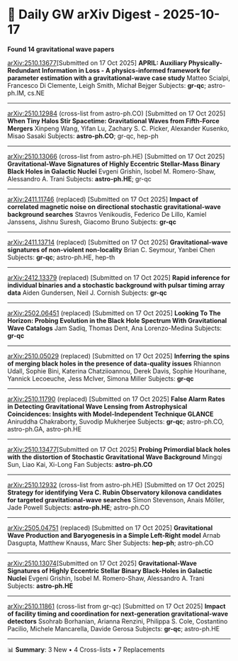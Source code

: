 # 📡 Daily GW arXiv Digest - 2025-10-17
**Found 14 gravitational wave papers**

[arXiv:2510.13677](https://arxiv.org/abs/2510.13677)[Submitted on 17 Oct 2025]
**APRIL: Auxiliary Physically-Redundant Information in Loss - A physics-informed framework for parameter estimation with a gravitational-wave case study**
Matteo Scialpi, Francesco Di Clemente, Leigh Smith, Michał Bejger
Subjects: **gr-qc**; astro-ph.IM, cs.NE

---

[arXiv:2510.12984](https://arxiv.org/abs/2510.12984) (cross-list from astro-ph.CO) [Submitted on 17 Oct 2025]
**When Tiny Halos Stir Spacetime: Gravitational Waves from Fifth-Force Mergers**
Xinpeng Wang, Yifan Lu, Zachary S. C. Picker, Alexander Kusenko, Misao Sasaki
Subjects: **astro-ph.CO**; gr-qc, hep-ph

---

[arXiv:2510.13066](https://arxiv.org/abs/2510.13066) (cross-list from astro-ph.HE) [Submitted on 17 Oct 2025]
**Gravitational-Wave Signatures of Highly Eccentric Stellar-Mass Binary Black Holes in Galactic Nuclei**
Evgeni Grishin, Isobel M. Romero-Shaw, Alessandro A. Trani
Subjects: **astro-ph.HE**; gr-qc

---

[arXiv:2411.11746](https://arxiv.org/abs/2411.11746) (replaced) [Submitted on 17 Oct 2025]
**Impact of correlated magnetic noise on directional stochastic gravitational-wave background searches**
Stavros Venikoudis, Federico De Lillo, Kamiel Janssens, Jishnu Suresh, Giacomo Bruno
Subjects: **gr-qc**

---

[arXiv:2411.13714](https://arxiv.org/abs/2411.13714) (replaced) [Submitted on 17 Oct 2025]
**Gravitational-wave signatures of non-violent non-locality**
Brian C. Seymour, Yanbei Chen
Subjects: **gr-qc**; astro-ph.HE, hep-th

---

[arXiv:2412.13379](https://arxiv.org/abs/2412.13379) (replaced) [Submitted on 17 Oct 2025]
**Rapid inference for individual binaries and a stochastic background with pulsar timing array data**
Aiden Gundersen, Neil J. Cornish
Subjects: **gr-qc**

---

[arXiv:2502.06451](https://arxiv.org/abs/2502.06451) (replaced) [Submitted on 17 Oct 2025]
**Looking To The Horizon: Probing Evolution in the Black Hole Spectrum With Gravitational Wave Catalogs**
Jam Sadiq, Thomas Dent, Ana Lorenzo-Medina
Subjects: **gr-qc**

---

[arXiv:2510.05029](https://arxiv.org/abs/2510.05029) (replaced) [Submitted on 17 Oct 2025]
**Inferring the spins of merging black holes in the presence of data-quality issues**
Rhiannon Udall, Sophie Bini, Katerina Chatziioannou, Derek Davis, Sophie Hourihane, Yannick Lecoeuche, Jess McIver, Simona Miller
Subjects: **gr-qc**

---

[arXiv:2510.11790](https://arxiv.org/abs/2510.11790) (replaced) [Submitted on 17 Oct 2025]
**False Alarm Rates in Detecting Gravitational Wave Lensing from Astrophysical Coincidences: Insights with Model-Independent Technique GLANCE**
Aniruddha Chakraborty, Suvodip Mukherjee
Subjects: **gr-qc**; astro-ph.CO, astro-ph.GA, astro-ph.HE

---

[arXiv:2510.13477](https://arxiv.org/abs/2510.13477)[Submitted on 17 Oct 2025]
**Probing Primordial black holes with the distortion of Stochastic Gravitational Wave Background**
Mingqi Sun, Liao Kai, Xi-Long Fan
Subjects: **astro-ph.CO**

---

[arXiv:2510.12932](https://arxiv.org/abs/2510.12932) (cross-list from astro-ph.HE) [Submitted on 17 Oct 2025]
**Strategy for identifying Vera C. Rubin Observatory kilonova candidates for targeted gravitational-wave searches**
Simon Stevenson, Anais Möller, Jade Powell
Subjects: **astro-ph.HE**; astro-ph.CO

---

[arXiv:2505.04751](https://arxiv.org/abs/2505.04751) (replaced) [Submitted on 17 Oct 2025]
**Gravitational Wave Production and Baryogenesis in a Simple Left-Right model**
Arnab Dasgupta, Matthew Knauss, Marc Sher
Subjects: **hep-ph**; astro-ph.CO

---

[arXiv:2510.13074](https://arxiv.org/abs/2510.13074)[Submitted on 17 Oct 2025]
**Gravitational-Wave Signatures of Highly Eccentric Stellar Binary Black-Holes in Galactic Nuclei**
Evgeni Grishin, Isobel M. Romero-Shaw, Alessandro A. Trani
Subjects: **astro-ph.HE**

---

[arXiv:2510.11861](https://arxiv.org/abs/2510.11861) (cross-list from gr-qc) [Submitted on 17 Oct 2025]
**Impact of facility timing and coordination for next-generation gravitational-wave detectors**
Ssohrab Borhanian, Arianna Renzini, Philippa S. Cole, Costantino Pacilio, Michele Mancarella, Davide Gerosa
Subjects: **gr-qc**; astro-ph.HE

---

📊 **Summary**: 3 New • 4 Cross-lists • 7 Replacements